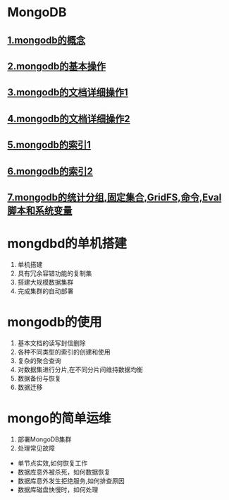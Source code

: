 
# MongoDB

## [1.mongodb的概念](https://github.com/Letitmiss/DB-learning/blob/master/blog/1.mongodb1.md)
## [2.mongodb的基本操作](https://github.com/Letitmiss/DB-learning/blob/master/blog/1.mongodb2.md)
## [3.mongodb的文档详细操作1](https://github.com/Letitmiss/DB-learning/blob/master/blog/1.mongodb3.md)
## [4.mongodb的文档详细操作2](https://github.com/Letitmiss/DB-learning/blob/master/blog/1.mongodb4.md)
## [5.mongodb的索引1](https://github.com/Letitmiss/DB-learning/blob/master/blog/1.mongodb5.md)
## [6.mongodb的索引2](https://github.com/Letitmiss/DB-learning/blob/master/blog/1.mongodb6.md)
## [7.mongodb的统计分组,固定集合,GridFS,命令,Eval脚本和系统变量](https://github.com/Letitmiss/DB-learning/blob/master/blog/1.mongodb7.md)
# mongdbd的单机搭建
1. 单机搭建
2. 具有冗余容错功能的复制集
3. 搭建大规模数据集群
4. 完成集群的自动部署

# mongodb的使用
1. 基本文档的读写封信删除
2. 各种不同类型的索引的创建和使用
3. 复杂的聚合查询
4. 对数据集进行分片,在不同分片间维持数据均衡
5. 数据备份与恢复
6. 数据迁移

# mongo的简单运维
1. 部署MongoDB集群
2. 处理常见故障
* 单节点实效,如何恢复工作
* 数据库意外被杀死，如何数据恢复
* 数据库意外发生拒绝服务,如何排查原因
* 数据库磁盘快慢时，如何处理

